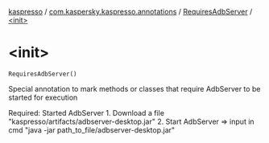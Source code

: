 [kaspresso](../../index.md) / [com.kaspersky.kaspresso.annotations](../index.md) / [RequiresAdbServer](index.md) / [&lt;init&gt;](./-init-.md)

# &lt;init&gt;

`RequiresAdbServer()`

Special annotation to mark methods or classes that require AdbServer to be started for execution

Required: Started AdbServer
    1. Download a file "kaspresso/artifacts/adbserver-desktop.jar"
    2. Start AdbServer =&gt; input in cmd "java -jar path_to_file/adbserver-desktop.jar"

